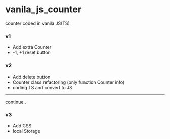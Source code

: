 # vanila_js_counter
counter coded in vanila JS(TS)

### v1
- Add extra Counter
- -1, +1 reset button

### v2
- Add delete button
- Counter class refactoring (only function Counter info)
- coding TS and convert to JS


---
continue..

### v3
- Add CSS
- local Storage
